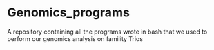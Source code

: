 # Genomics_programs
A repository containing all the programs wrote in bash that we used to perform our genomics analysis on famility Trios

